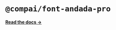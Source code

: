# `@compai/font-andada-pro`

[**Read the docs &rarr;**](https://components.ai/docs/typefaces/andada-pro)
